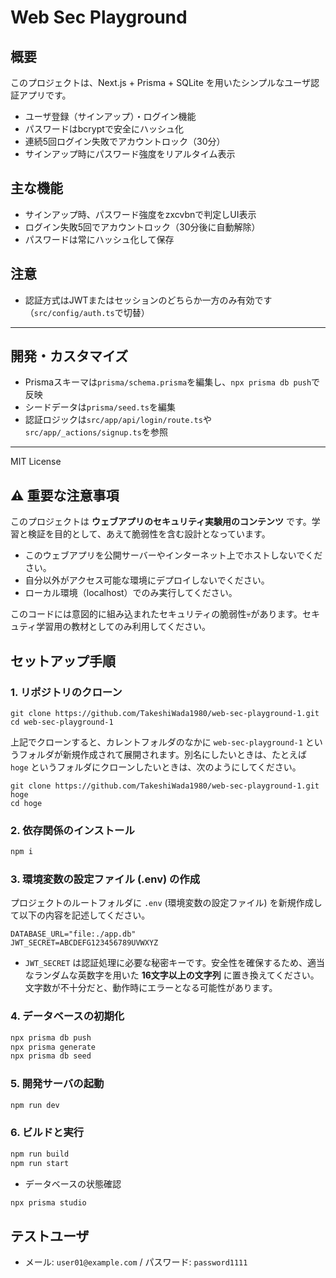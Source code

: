 # Web Sec Playground

## 概要
このプロジェクトは、Next.js + Prisma + SQLite を用いたシンプルなユーザ認証アプリです。

- ユーザ登録（サインアップ）・ログイン機能
- パスワードはbcryptで安全にハッシュ化
- 連続5回ログイン失敗でアカウントロック（30分）
- サインアップ時にパスワード強度をリアルタイム表示

## 主な機能
- サインアップ時、パスワード強度をzxcvbnで判定しUI表示
- ログイン失敗5回でアカウントロック（30分後に自動解除）
- パスワードは常にハッシュ化して保存

## 注意
- 認証方式はJWTまたはセッションのどちらか一方のみ有効です（`src/config/auth.ts`で切替）

---

## 開発・カスタマイズ
- Prismaスキーマは`prisma/schema.prisma`を編集し、`npx prisma db push`で反映
- シードデータは`prisma/seed.ts`を編集
- 認証ロジックは`src/app/api/login/route.ts`や`src/app/_actions/signup.ts`を参照

---

MIT License

## ⚠️ 重要な注意事項

このプロジェクトは **ウェブアプリのセキュリティ実験用のコンテンツ** です。学習と検証を目的として、あえて脆弱性を含む設計となっています。

- このウェブアプリを公開サーバーやインターネット上でホストしないでください。
- 自分以外がアクセス可能な環境にデプロイしないでください。
- ローカル環境（localhost）でのみ実行してください。

このコードには意図的に組み込まれたセキュリティの脆弱性💀があります。セキュティ学習用の教材としてのみ利用してください。

## セットアップ手順

### 1. リポジトリのクローン

```
git clone https://github.com/TakeshiWada1980/web-sec-playground-1.git
cd web-sec-playground-1
```

上記でクローンすると、カレントフォルダのなかに `web-sec-playground-1` というフォルダが新規作成されて展開されます。別名にしたいときは、たとえば `hoge` というフォルダにクローンしたいときは、次のようにしてください。

```
git clone https://github.com/TakeshiWada1980/web-sec-playground-1.git hoge
cd hoge
```

### 2. 依存関係のインストール

```bash
npm i
```

### 3. 環境変数の設定ファイル (.env) の作成

プロジェクトのルートフォルダに `.env` (環境変数の設定ファイル) を新規作成して以下の内容を記述してください。

```
DATABASE_URL="file:./app.db"
JWT_SECRET=ABCDEFG123456789UVWXYZ
```

- `JWT_SECRET` は認証処理に必要な秘密キーです。安全性を確保するため、適当なランダムな英数字を用いた **16文字以上の文字列** に置き換えてください。文字数が不十分だと、動作時にエラーとなる可能性があります。


### 4. データベースの初期化

```bash
npx prisma db push
npx prisma generate
npx prisma db seed
```

### 5. 開発サーバの起動

```bash
npm run dev
```

### 6. ビルドと実行

```bash
npm run build
npm run start
```

- データベースの状態確認

```bash
npx prisma studio
```

## テストユーザ
- メール: `user01@example.com` / パスワード: `password1111`
